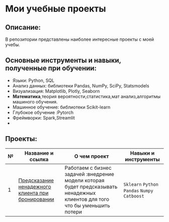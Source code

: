 # Мои учебные проекты

## Описание:
В репозитории представлены наиболее интересные проекты с моей учебы.

## Основные инструменты и навыки, полученные при обучении:
- Языки: Python, SQL
- Анализ данных: библиотеки Pandas, NumPy, SciPy, Statsmodels
- Визуализация: Matplotlib, Plotly, Seaborn
- **Математика**,теория вероятности,статистика,мат анализ,алгоритмы машиного обучения.
- Машинное обучение: библиотеки Scikit-learn
- Глубокое обучение :Pytorch
- Фреймворки: Spark,Streamlit
- 
## Проекты:
| №| Название и ссылка | О чем проект                                                     | Навыки и инструменты           |  
|-----------|-------------------|------------------------------------------------------------------|-----------------------------------|
|1              |[Предсказание ненадежного клиента при бронировании]([](https://github.com/Zeroflip64/Study_projects/tree/main/Hotels))|Работаем  с бизнес задачей :внедрение модели которая будет предсказывать ненадежных клиентов для того что бы уменьшить потери|`Sklearn` `Python` `Pandas` `Numpy` `Catboost`|
